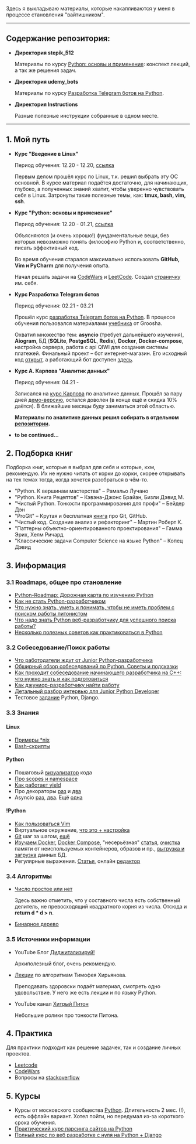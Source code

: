 Здесь я выкладываю материалы, которые накапливаются у меня в процессе становления "вайтишником".

------------

## Содержание репозитория:

* **Директория stepik_512**

  Материалы по курсу [Python: основы и применение](https://stepik.org/course/512/): конспект лекций, а так же решения задач.

* **Директория udemy_bots**

  Материалы по курсу [Разработка Telegram ботов на Python](https://www.udemy.com/course/aiogram-python/).

* **Директория Instructions**

   Разные полезные инструкции собранные в одном месте.

------------

## 1. Мой путь

* **Курс "Введение в Linux"**

  Период обучения: 12.20 - 12.20, [ссылка](https://stepik.org/course/73/)

  Первым делом прошёл курс по Linux, т.к. решил выбрать эту ОС основной. В курсе материал подаётся достаточно, для начинающих, глубоко, а полученных знаний хватит, чтобы уверенно чувствовать себя в Linux. Затронуты такие полезные темы, как: **tmux, bash, vim, ssh**.

* **Курс "Python: основы и применение"**

  Период обучения: 12.20 - 01.21, [ссылка](https://stepik.org/course/512/)

  Объясняются (и очень хорошо!) фундаментальные вещи, без которых невозможно понять философию Python и, соответственно, писать эффективный код.

  Во время обучения старался максимально использовать **GitHub, Vim и PyCharm** для получения опыта.

  Начал решать задачи на [CodeWars](https://www.codewars.com/users/LoGoFiOS) и [LeetCode](https://leetcode.com/logofios/). Создал [страничку](https://logofios.github.io/) им. себя.

* **Курс Разработка Telegram ботов**

  Период обучения: 02.21 - 03.21

  Прошёл курс [разработка Telegram ботов на Python](https://www.udemy.com/course/aiogram-python/). В процессе обучения пользовался материалами [учебника](https://mastergroosha.github.io/telegram-tutorial-2/) от Groosha. 

  Охватил множество тем: **asyncio** (требует дальнейшего изучения), **Aiogram**, БД (**SQLite**, **PostgeSQL**, **Redis**), **Docker**, **Docker-compose**, настройка сервера, работа с api QIWI для создания системы платежей. Финальный проект – бот интернет-магазин. Его исходный код [открыт](https://github.com/LoGoFiOS/Wizard_lavka_telegram_bot), а работающий бот доступен [здесь](https://t.me/WizardLavka_bot/start).

* **Курс А. Карпова "Аналитик данных"**

  Период обучения: 04.21 - 

  Записался на [курс Карпова](https://karpov.courses/analytics) по аналитике данных. Прошёл за пару дней [демо-версию](https://stepik.org/course/74457/syllabus), остался доволен (в конце ещё и скидка 10% даётся). В ближайшие месяцы буду заниматься этой областью.

  **Материалы по аналитике данных решил собирать в отдельном [репозитории](https://github.com/LoGoFiOS/data_analyst).**

* **to be continued...**

## 2. Подборка книг

Подборка книг, которые я выбрал для себя и которые, кхм, рекомендую. Их не нужно читать от корки до корки, скорее открывать на тех темах тогда, когда хочется разобраться в чём-то.

- "Python. К вершинам мастерства" – Рамальо Лучано
- "Python. Книга Рецептов" – Кэвэна-Джонс Брайан, Бизли Дэвид М.
- "Чистый Python. Тонкости программирования для профи" – Бейдер Дэн
- "ProGit" – Крутая и бесплатная [книга](https://git-scm.com/book/ru/v2) про Git, GitHub.
- "Чистый код. Создание анализ и рефакторинг" – Мартин Роберт К.
- "Паттерны объектно-ориентированного проектирования" – Гамма Эрих, Хелм Ричард
- "Классические задачи Computer Science на языке Python" – Копец Дэвид

## 3. Информация

### 3.1 Roadmaps, общее про становление

- [Python-Roadmap: Дорожная карта по изучению Python](https://github.com/GnuriaN/Python-Roadmap)
- [Как не стать Python-разработчиком](https://habr.com/ru/post/350748/)
- [Что нужно знать, уметь и понимать, чтобы не иметь проблем с поиском работы питонистом](https://habr.com/ru/post/311642/)
- [Что надо знать Python веб-разработчику для успешного поиска работы?](https://www.youtube.com/watch?v=9kLI6R0heTQ)
- [Несколько полезных советов как практиковаться в Python](https://habr.com/ru/post/478900/)

### 3.2 Собеседование/Поиск работы

- [Что работодатели ждут от Junior Python-разработчика](https://tproger.ru/articles/what-junior-python-dev-should-know/)
- [Обширный обзор собеседований по Python. Советы и подсказки](https://habr.com/ru/post/439576/)
- [Как проходит собеседование начинающего разработчика на С++: что нужно знать и как подготовиться](https://habr.com/ru/company/yandex_praktikum/blog/533154/)
- [Как джуниор-разработчику найти работу ](https://vc.ru/flood/29126-kak-dzhunior-razrabotchiku-nayti-rabotu)
- [Детальный разбор интервью для Junior Python Developer](https://habr.com/ru/post/458746/)
- Тестовое [задание](https://www.notion.so/backend-14c451038c5541c9996095192db75fc6) Python, Django.

### 3.3 Знания

#### Linux

- [Примеры *nix](http://najomi.org/_nix)
- [Bash-скрипты](https://habr.com/ru/company/ruvds/blog/325522/)

#### Python

- Пошаговый [визуализатор](http://www.pythontutor.com/) кода
- [Про scopes и namespace](https://realpython.com/python-scope-legb-rule/#using-enclosing-scopes-as-closures)
- [Как работает yield](https://habr.com/ru/post/132554/)
- Про декораторы [раз](https://tirinox.ru/python-decorators/) и [два](https://tirinox.ru/parametric-decorator/)
- Asyncio [раз](https://webdevblog.ru/obzor-async-io-v-python-3-7/), [два](https://realpython.com/python-concurrency/). Ещё [одна](https://tproger.ru/articles/asynchronous-programming/)

#### !Python

* [Как пользоваться Vim](http://najomi.org/vim)
* Виртуальное окружение, [что это + настройка](https://python-scripts.com/virtualenv)
* [Git](https://githowto.com/ru) шаг за шагом, [ещё](https://learngitbranching.js.org/?locale=ru_RU)
* [Изучаем Docker](https://habr.com/ru/company/ruvds/blog/438796/), [Docker Compose](https://habr.com/ru/company/ruvds/blog/450312/), "несерьёзная" [статья](https://badcode.ru/docker-tutorial-dlia-novichkov-rassmatrivaiem-docker-tak-iesli-by-on-byl-ighrovoi-pristavkoi/#what_is_docker_compose), [очистка](https://linuxize.com/post/how-to-remove-docker-images-containers-volumes-and-networks/) памяти от неиспользуемых контейнеров, образов и пр., [выгрузка и загрузка](https://stackoverflow.com/questions/24718706/backup-restore-a-dockerized-postgresql-database) данных БД.
* Регулярные выражения. [Статья](https://habr.com/ru/post/349860/), онлайн [редактор](https://regex101.com/#python)

### 3.4  Алгоритмы

- [Число простое или нет](https://foxford.ru/wiki/informatika/proverka-chisla-na-prostotu-v-python)

  Здесь важно отметить, что у составного числа есть собственный делитель, не превосходящий квадратного корня из числа. Отсюда и **return d * d > n**.

- [Бинарное дерево](https://stephenagrice.medium.com/how-to-implement-a-binary-search-tree-in-python-e1cdba29c533)

### 3.5 Источники информации

- YouTube Блог [Диджитализируй!](https://www.youtube.com/channel/UC9MK8SybZcrHR3CUV4NMy2g)

  Архиполезный блог, очень рекомендую.

- [Лекции](https://youtube.com/playlist?list=PLRDzFCPr95fK7tr47883DFUbm4GeOjjc0) по алгоритмам Тимофея Хирьянова.

  Преподавать здоровски подаёт материал, смотреть одно удовольствие. У него же есть лекции и по языку Python.

- YouTube канал [Хитрый Питон](https://www.youtube.com/channel/UC2-j4-hV33hboyK1FtukJ9w/videos)

  Небольшие ролики про тонкости Питона. 


## 4. Практика

Для практики подходит как решение задачек, так и создание личных проектов.

- [Leetcode](https://leetcode.com/problemset/all/)
- [CodeWars](https://www.codewars.com/)
- Вопросы на [stackoverflow](https://ru.stackoverflow.com/questions/tagged/python)

## 5. Курсы

- Курсы от московского сообщества [Python](https://learn.python.ru/). Длительность 2 мес. (!), есть оффлайн вариант. Хотел пойти, но передумал из-за короткого срока обучения. 
- [Практический курс парсинга сайтов на Python](https://www.patreon.com/posts/karta-kurs-na-30462246)
- [Полный курс по веб разработке с нуля на Python + Django ](https://www.udemy.com/course/python-pythondjango/)


